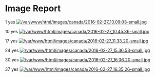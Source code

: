 # Image Report

1 yes
[![/var/www/html/images/canada/2016-02-27_10.09.03-small.jpg](/var/www/html/images/canada/2016-02-27_10.09.03-small.jpg)](/var/www/html/images/canada/2016-02-27_10.09.03.jpg)


10 yes
[![/var/www/html/images/canada/2016-02-27_10.45.36-small.jpg](/var/www/html/images/canada/2016-02-27_10.45.36-small.jpg)](/var/www/html/images/canada/2016-02-27_10.45.36.jpg)

17 yes
[![/var/www/html/images/canada/2016-02-27_11.33.20-small.jpg](/var/www/html/images/canada/2016-02-27_11.33.20-small.jpg)](/var/www/html/images/canada/2016-02-27_11.33.20.jpg)

24 yes
[![/var/www/html/images/canada/2016-02-27_15.36.53-small.jpg](/var/www/html/images/canada/2016-02-27_15.36.53-small.jpg)](/var/www/html/images/canada/2016-02-27_15.36.53.jpg)

30 yes
[![/var/www/html/images/canada/2016-02-27_16.06.20-small.jpg](/var/www/html/images/canada/2016-02-27_16.06.20-small.jpg)](/var/www/html/images/canada/2016-02-27_16.06.20.jpg)

37 yes
[![/var/www/html/images/canada/2016-02-27_16.35.26-small.jpg](/var/www/html/images/canada/2016-02-27_16.35.26-small.jpg)](/var/www/html/images/canada/2016-02-27_16.35.26.jpg)



